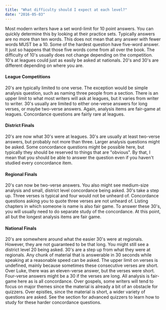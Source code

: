 ```yaml
---
title: "What difficulty should I expect at each level?"
date: "2016-05-03"
---
```


Most modern writers have a set word-limit for 10 point answers. You can quickly determine this by looking at their practice sets. Typically answers are no more than ten words. This does not mean that any answer with fewer words MUST be a 10. Some of the hardest question have five-word answer. It just so happens that those five words come from all over the book. The difficulty of 10's usually does not change depending on the competition. 10's at leagues could just as easily be asked at nationals. 20's and 30's are different depending on where you are.

#### League Competitions

20's are typically limited to one verse. The exception would be simple analysis question, such as naming three people from a section. There is an upper limit to what most writers will ask at leagues, but it varies from writer to writer. 30's usually are limited to either one-verse answers for long verses, or maybe two-verse answers. Again, analysis items are fair-game at leagues. Concordance questions are fairly rare at leagues.

#### District Finals

20's are now what 30's were at leagues. 30's are usually at least two-verse answers, but probably not more than three. Larger analysis questions might be asked. Some concordance questions might be possible here, but typically they should be reserved to things that are "obvious". By that, I mean that you should be able to answer the question even if you haven't studied every concordance item.

#### Regional Finals

20's can now be two-verse answers. You also might see medium-size analysis and small, district level concordance being asked. 30's take a step up. Three verses is typical and four would not be unheard of. Concordance questions asking you to quote three verses are not unheard of. Listing chapters in which someone is name is also fair game. To answer these 30's, you will usually need to do separate study of the concordance. At this point, all but the longest analysis items are fair game.

#### National Finals

20's are somewhere around what the easier 30's were at regionals. However, they are not guaranteed to be that long. You might still see a district level 20 being asked. 30's are a step up from what they were at regionals. Any chunk of material that is answerable in 30 seconds while speaking at a reasonable speed can be asked. The upper limit on verses is undefined, mainly because sometimes these consecutive verses are short. Over Luke, there was an eleven-verse answer, but the verses were short. Four-verse answers might be a 30 if the verses are long. All analysis is fair-game here as is all concordance. Over gospels, some writers will tend to focus on major themes since the material is already a bit of an obstacle for quizzers. Over epistles, since the material is short, a wider variety of questions are asked. See the section for advanced quizzers to learn how to study for these harder concordance questions.
